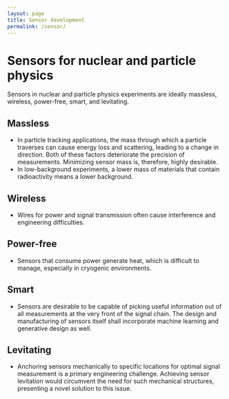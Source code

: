 ```yaml
---
layout: page
title: Sensor development
permalink: /sensor/
---
```


# Sensors for nuclear and particle physics
Sensors in nuclear and particle physics experiments are ideally massless, wireless, power-free, smart, and levitating.

## Massless
  - In particle tracking applications, the mass through which a particle traverses can cause energy loss and scattering, leading to a change in direction.  Both of these factors deteriorate the precision of measurements.  Minimizing sensor mass is, therefore, highly desirable.
  - In low-background experiments, a lower mass of materials that contain radioactivity means a lower background.
## Wireless
  - Wires for power and signal transmission often cause interference and engineering difficulties.
## Power-free
  - Sensors that consume power generate heat, which is difficult to manage, especially in cryogenic environments.
## Smart
  - Sensors are desirable to be capable of picking useful information out of all measurements at the very front of the signal chain.  The design and manufacturing of sensors itself shall incorporate machine learning and generative design as well.
## Levitating
  - Anchoring sensors mechanically to specific locations for optimal signal measurement is a primary engineering challenge.  Achieving sensor levitation would circumvent the need for such mechanical structures, presenting a novel solution to this issue.
